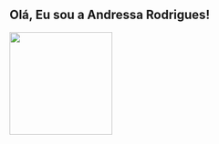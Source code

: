 ## Olá, Eu sou a Andressa Rodrigues!
<div>
  <a href="https://github.com/AR097">
  <img height="180em" src="https://github-readme-stats.vercel.app/api?username=AR097"
    
</div> 
